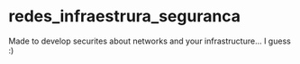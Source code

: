 # redes_infraestrura_seguranca
Made to develop  securites about networks and your infrastructure... I guess :)

